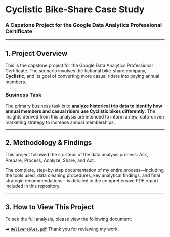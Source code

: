 # Cyclistic Bike-Share Case Study

### A Capstone Project for the Google Data Analytics Professional Certificate

---

## 1. Project Overview

This is the capstone project for the Google Data Analytics Professional Certificate. The scenario involves the fictional bike-share company, **Cyclistic**, and its goal of converting more casual riders into paying annual members.

### Business Task

The primary business task is to **analyze historical trip data to identify how annual members and casual riders use Cyclistic bikes differently.** The insights derived from this analysis are intended to inform a new, data-driven marketing strategy to increase annual memberships.

---

## 2. Methodology & Findings

This project followed the six steps of the data analysis process: Ask, Prepare, Process, Analyze, Share, and Act.

The complete, step-by-step documentation of my entire process—including the tools used, data cleaning procedures, key analytical findings, and final strategic recommendations—is detailed in the comprehensive PDF report included in this repository.

---

## 3. How to View This Project

To see the full analysis, please view the following document:

➡️ **[`Deliverables.pdf`](./Deliverables.pdf)**
Thank you for reviewing my work.
